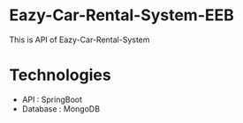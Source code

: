 # Eazy-Car-Rental-System-EEB
This is API of Eazy-Car-Rental-System

# Technologies
<ul>
<li>API : SpringBoot</li>
<li>Database : MongoDB</li>
<ul/>
